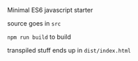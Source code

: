 Minimal ES6 javascript starter

source goes in `src`

`npm run build` to build

transpiled stuff ends up in `dist/index.html`

